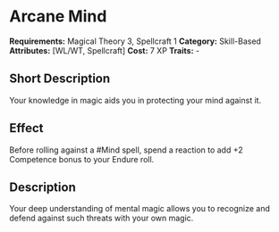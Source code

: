 # Arcane Mind

**Requirements:** Magical Theory 3, Spellcraft 1
**Category:** Skill-Based
**Attributes:** [WL/WT, Spellcraft]
**Cost:** 7 XP
**Traits:** -


## Short Description
Your knowledge in magic aids you in protecting your mind against it.

## Effect
Before rolling against a #Mind spell, spend a reaction to add +2 Competence bonus to your Endure roll.

## Description
Your deep understanding of mental magic allows you to recognize and defend against such threats with your own magic.
